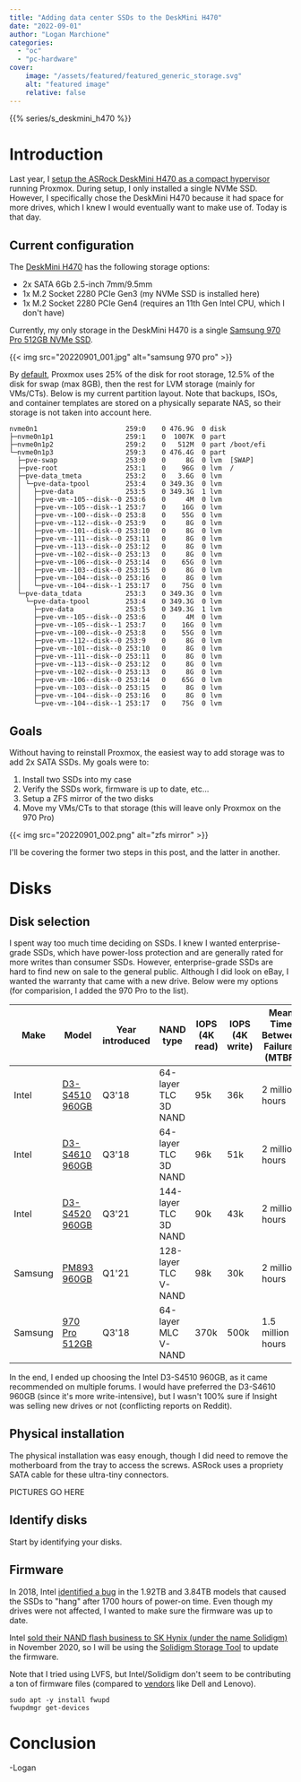 ```yaml
---
title: "Adding data center SSDs to the DeskMini H470"
date: "2022-09-01"
author: "Logan Marchione"
categories:
  - "oc"
  - "pc-hardware"
cover:
    image: "/assets/featured/featured_generic_storage.svg"
    alt: "featured image"
    relative: false
---
```


{{% series/s_deskmini_h470 %}}

# Introduction

Last year, I [setup the ASRock DeskMini H470 as a compact hypervisor](/2021/06/asrock-deskmini-h470-as-a-compact-hypervisor/) running Proxmox. During setup, I only installed a single NVMe SSD. However, I specifically chose the DeskMini H470 because it had space for more drives, which I knew I would eventually want to make use of. Today is that day.

## Current configuration

The [DeskMini H470](https://www.asrock.com/nettop/Intel/DeskMini%20H470%20Series/index.asp#Specification) has the following storage options:

- 2x SATA 6Gb 2.5-inch 7mm/9.5mm
- 1x M.2 Socket 2280 PCIe Gen3 (my NVMe SSD is installed here)
- 1x M.2 Socket 2280 PCIe Gen4 (requires an 11th Gen Intel CPU, which I don't have)

Currently, my only storage in the DeskMini H470 is a single [Samsung 970 Pro 512GB NVMe SSD](https://semiconductor.samsung.com/consumer-storage/internal-ssd/970pro/).

{{< img src="20220901_001.jpg" alt="samsung 970 pro" >}}

By [default](https://pve.proxmox.com/wiki/Installation), Proxmox uses 25% of the disk for root storage, 12.5% of the disk for swap (max 8GB), then the rest for LVM storage (mainly for VMs/CTs). Below is my current partition layout. Note that backups, ISOs, and container templates are stored on a physically separate NAS, so their storage is not taken into account here.

```
nvme0n1                      259:0    0 476.9G  0 disk 
├─nvme0n1p1                  259:1    0  1007K  0 part 
├─nvme0n1p2                  259:2    0   512M  0 part /boot/efi
└─nvme0n1p3                  259:3    0 476.4G  0 part 
  ├─pve-swap                 253:0    0     8G  0 lvm  [SWAP]
  ├─pve-root                 253:1    0    96G  0 lvm  /
  ├─pve-data_tmeta           253:2    0   3.6G  0 lvm  
  │ └─pve-data-tpool         253:4    0 349.3G  0 lvm  
  │   ├─pve-data             253:5    0 349.3G  1 lvm  
  │   ├─pve-vm--105--disk--0 253:6    0     4M  0 lvm  
  │   ├─pve-vm--105--disk--1 253:7    0    16G  0 lvm  
  │   ├─pve-vm--100--disk--0 253:8    0    55G  0 lvm  
  │   ├─pve-vm--112--disk--0 253:9    0     8G  0 lvm  
  │   ├─pve-vm--101--disk--0 253:10   0     8G  0 lvm  
  │   ├─pve-vm--111--disk--0 253:11   0     8G  0 lvm  
  │   ├─pve-vm--113--disk--0 253:12   0     8G  0 lvm  
  │   ├─pve-vm--102--disk--0 253:13   0     8G  0 lvm  
  │   ├─pve-vm--106--disk--0 253:14   0    65G  0 lvm  
  │   ├─pve-vm--103--disk--0 253:15   0     8G  0 lvm  
  │   ├─pve-vm--104--disk--0 253:16   0     8G  0 lvm  
  │   └─pve-vm--104--disk--1 253:17   0    75G  0 lvm  
  └─pve-data_tdata           253:3    0 349.3G  0 lvm  
    └─pve-data-tpool         253:4    0 349.3G  0 lvm  
      ├─pve-data             253:5    0 349.3G  1 lvm  
      ├─pve-vm--105--disk--0 253:6    0     4M  0 lvm  
      ├─pve-vm--105--disk--1 253:7    0    16G  0 lvm  
      ├─pve-vm--100--disk--0 253:8    0    55G  0 lvm  
      ├─pve-vm--112--disk--0 253:9    0     8G  0 lvm  
      ├─pve-vm--101--disk--0 253:10   0     8G  0 lvm  
      ├─pve-vm--111--disk--0 253:11   0     8G  0 lvm  
      ├─pve-vm--113--disk--0 253:12   0     8G  0 lvm  
      ├─pve-vm--102--disk--0 253:13   0     8G  0 lvm  
      ├─pve-vm--106--disk--0 253:14   0    65G  0 lvm  
      ├─pve-vm--103--disk--0 253:15   0     8G  0 lvm  
      ├─pve-vm--104--disk--0 253:16   0     8G  0 lvm  
      └─pve-vm--104--disk--1 253:17   0    75G  0 lvm  

```

## Goals

Without having to reinstall Proxmox, the easiest way to add storage was to add 2x SATA SSDs. My goals were to:

1. Install two SSDs into my case
1. Verify the SSDs work, firmware is up to date, etc...
1. Setup a ZFS mirror of the two disks
1. Move my VMs/CTs to that storage (this will leave only Proxmox on the 970 Pro)

{{< img src="20220901_002.png" alt="zfs mirror" >}}

I'll be covering the former two steps in this post, and the latter in another.

# Disks

## Disk selection

I spent way too much time deciding on SSDs. I knew I wanted enterprise-grade SSDs, which have power-loss protection and are generally rated for more writes than consumer SSDs. However, enterprise-grade SSDs are hard to find new on sale to the general public. Although I did look on eBay, I wanted the warranty that came with a new drive. Below were my options (for comparision, I added the 970 Pro to the list).

| Make    | Model                                                                                                                                     | Year introduced  | NAND type             | IOPS (4K read) | IOPS (4K write) | Mean Time Between Failures (MTBF) | Endurance Rating (Lifetime Writes) | Price                                                                                                                                                                                                                   |
|---------|-------------------------------------------------------------------------------------------------------------------------------------------|------------------|-----------------------|----------------|-----------------|-----------------------------------|------------------------------------|-------------------------------------------------------------------------------------------------------------------------------------------------------------------------------------------------------------------------|
| Intel   | [D3-S4510 960GB](https://ark.intel.com/content/www/us/en/ark/products/134912/intel-ssd-d3s4510-series-960gb-2-5in-sata-6gbs-3d2-tlc.html) | Q3'18            | 64-layer TLC 3D NAND  | 95k            | 36k             | 2 million hours                   | 3.5 PBW                            | [$265 @ Newegg](https://www.newegg.com/intel-d3-s4510-960gb/p/0D9-002V-003V6?Item=0D9-002V-003V6), [$261 @ B&H](https://www.bhphotovideo.com/c/product/1466176-REG/intel_ssdsc2kb960g801_s4510_960gb_internal_ssd.html) |
| Intel   | [D3-S4610 960GB](https://ark.intel.com/content/www/us/en/ark/products/134917/intel-ssd-d3s4610-series-960gb-2-5in-sata-6gbs-3d2-tlc.html) | Q3'18            | 64-layer TLC 3D NAND  | 96k            | 51k             | 2 million hours                   | 5.8 PBW                            | [$351 @ Insight](https://www.insight.com/en_US/shop/product/SSDSC2KG960G801/INTEL/SSDSC2KG960G801/Intel-SolidState-Drive-D3S4610-Series--SSD--960-GB--SATA-6Gbs/)                                                       |
| Intel   | [D3-S4520 960GB](https://ark.intel.com/content/www/us/en/ark/products/208143/intel-ssd-d3s4520-series-960gb-2-5in-sata-6gbs-3d4-tlc.html) | Q3'21            | 144-layer TLC 3D NAND | 90k            | 43k             | 2 million hours                   | 5.3 PBW                            | [$285 @ Insight](https://www.insight.com/en_US/shop/product/SSDSC2KB960GZ01/INTEL/SSDSC2KB960GZ01/Intel-SolidState-Drive-D3S4520-Series--SSD--960-GB--SATA-6Gbs/)                                                       |
| Samsung | [PM893 960GB](https://semiconductor.samsung.com/ssd/datacenter-ssd/pm893/mz7l3960hcjr-00a07/)                                             | Q1'21            | 128-layer TLC V-NAND  | 98k            | 30k             | 2 million hours                   | 1.752 PBW                          | [$171 @ SuperMicro](https://store.supermicro.com/960gb-sata-hds-s2t0-mz7l3960hcjra7.html), [$218 @ CDW](https://www.cdw.com/product/samsung-pm893-960gb-2.5-sata-6gbps-solid-state-drive/6763102)                       |
| Samsung | [970 Pro 512GB](https://semiconductor.samsung.com/consumer-storage/internal-ssd/970pro/)                                                  | Q3'18            | 64-layer MLC V-NAND   | 370k           | 500k            | 1.5 million hours                 | 0.6 PBW                            | $149 (at time of purchase in 2021)                                                                                                                                                                                      |

In the end, I ended up choosing the Intel D3-S4510 960GB, as it came recommended on multiple forums. I would have preferred the D3-S4610 960GB (since it's more write-intensive), but I wasn't 100% sure if Insight was selling new drives or not (conflicting reports on Reddit).

## Physical installation

The physical installation was easy enough, though I did need to remove the motherboard from the tray to access the screws. ASRock uses a propriety SATA cable for these ultra-tiny connectors.

PICTURES GO HERE

## Identify disks

Start by identifying your disks.

## Firmware

In 2018, Intel [identified a bug](https://www.intel.com/content/www/us/en/download/19412/28673/intel-ssd-s4510-s4610-2-5-material.html?) in the 1.92TB and 3.84TB models that caused the SSDs to "hang" after 1700 hours of power-on time. Even though my drives were not affected, I wanted to make sure the firmware was up to date. 

Intel [sold their NAND flash business to SK Hynix (under the name Solidigm)](https://www.intel.com/content/www/us/en/support/articles/000060218/memory-and-storage.html) in November 2020, so I will be using the [Solidigm Storage Tool](https://www.intel.com/content/www/us/en/download/715595/solidigm-storage-tool-intel-branded-nand-ssds.html) to update the firmware.

Note that I tried using LVFS, but Intel/Solidigm don't seem to be contributing a ton of firmware files (compared to [vendors](https://fwupd.org/lvfs/vendors/) like Dell and Lenovo).

```
sudo apt -y install fwupd
fwupdmgr get-devices
```



# Conclusion

\-Logan
